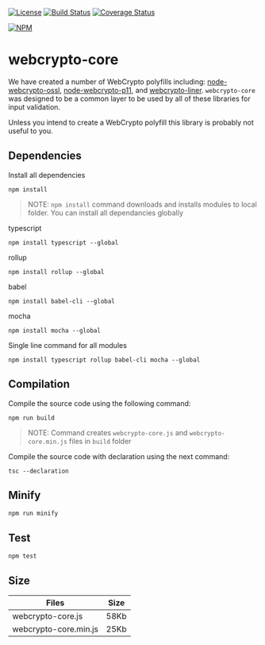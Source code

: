 [![License](https://img.shields.io/badge/license-MIT-green.svg?style=flat)](https://raw.githubusercontent.com/PeculiarVentures/webcrypto-core/master/LICENSE)
[![Build Status](https://travis-ci.org/PeculiarVentures/webcrypto-core.svg?branch=master)](https://travis-ci.org/PeculiarVentures/webcrypto-core)
[![Coverage Status](https://coveralls.io/repos/github/PeculiarVentures/webcrypto-core/badge.svg?branch=master)](https://coveralls.io/github/PeculiarVentures/webcrypto-core?branch=master)

[![NPM](https://nodei.co/npm-dl/webcrypto-core.png?months=2&height=2)](https://nodei.co/npm/webcrypto-core/)

# webcrypto-core
We have created a number of WebCrypto polyfills including: [node-webcrypto-ossl](https://github.com/PeculiarVentures/node-webcrypto-ossl), [node-webcrypto-p11](https://github.com/PeculiarVentures/node-webcrypto-p11), and [webcrypto-liner](https://github.com/PeculiarVentures/webcrypto-liner).  `webcrypto-core` was designed to be a common layer to be used by all of these libraries for input validation.

Unless you intend to create a WebCrypto polyfill this library is probably not useful to you.

## Dependencies

Install all dependencies
```
npm install
```

> NOTE: `npm install` command downloads and installs modules to local folder. 
> You can install all dependancies globally 

typescript
```
npm install typescript --global
```

rollup
```
npm install rollup --global
```

babel
```
npm install babel-cli --global
```

mocha
```
npm install mocha --global
```

Single line command for all modules
```
npm install typescript rollup babel-cli mocha --global
```

## Compilation 
Compile the source code using the following command:
```
npm run build
```
> NOTE: Command creates `webcrypto-core.js` and `webcrypto-core.min.js` files in `build` folder

Compile the source code with declaration using the next command:
```
tsc --declaration
```

## Minify
```
npm run minify
```

## Test
```
npm test
```

## Size

| Files                   | Size       |
|-------------------------|------------|
| webcrypto-core.js       | 58Kb       |
| webcrypto-core.min.js   | 25Kb       |
